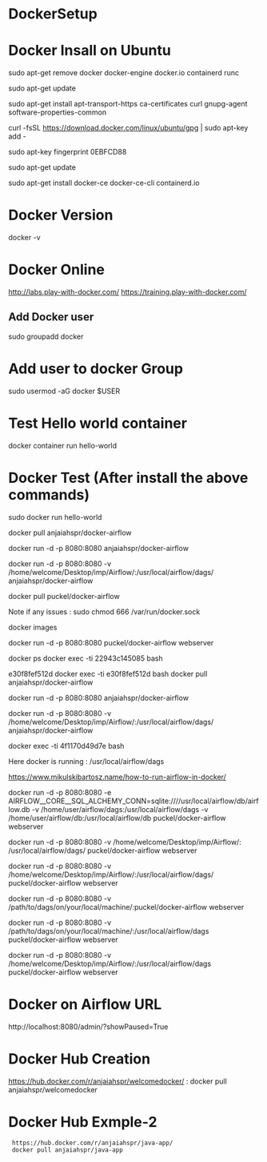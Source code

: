 # DockerSetup 

# Docker Insall on Ubuntu 

sudo apt-get remove docker docker-engine docker.io containerd runc

sudo apt-get update

sudo apt-get install     apt-transport-https     ca-certificates     curl     gnupg-agent     software-properties-common

curl -fsSL https://download.docker.com/linux/ubuntu/gpg | sudo apt-key add -

sudo apt-key fingerprint 0EBFCD88

sudo apt-get update

sudo apt-get install docker-ce docker-ce-cli containerd.io

# Docker Version

docker -v

# Docker Online
  http://labs.play-with-docker.com/
  https://training.play-with-docker.com/

	     
## Add Docker user 		 
  sudo groupadd docker
# Add user to docker Group 
  sudo usermod -aG docker $USER
# Test Hello world container 
   docker container run hello-world
 
# Docker Test (After install the above commands)
sudo docker run hello-world



docker pull anjaiahspr/docker-airflow

docker run -d -p 8080:8080 anjaiahspr/docker-airflow

 docker run -d -p 8080:8080 -v /home/welcome/Desktop/imp/Airflow/:/usr/local/airflow/dags/ anjaiahspr/docker-airflow





docker pull puckel/docker-airflow

Note if any issues : sudo chmod 666 /var/run/docker.sock


docker images

docker run -d -p 8080:8080 puckel/docker-airflow webserver

docker ps 
docker exec -ti 22943c145085 bash



e30f8fef512d
docker exec -ti e30f8fef512d bash
docker pull anjaiahspr/docker-airflow

docker run -d -p 8080:8080 anjaiahspr/docker-airflow

 docker run -d -p 8080:8080 -v /home/welcome/Desktop/imp/Airflow/:/usr/local/airflow/dags/ anjaiahspr/docker-airflow
 
 
docker exec -ti 4f1170d49d7e bash

Here docker is running :
 /usr/local/airflow/dags
 
 https://www.mikulskibartosz.name/how-to-run-airflow-in-docker/
 
 
 docker run -d -p 8080:8080 -e AIRFLOW__CORE__SQL_ALCHEMY_CONN=sqlite:////usr/local/airflow/db/airflow.db -v /home/user/airflow/dags:/usr/local/airflow/dags -v /home/user/airflow/db:/usr/local/airflow/db puckel/docker-airflow webserver
 
 
 docker run -d -p 8080:8080 -v /home/welcome/Desktop/imp/Airflow/: /usr/local/airflow/dags/ puckel/docker-airflow webserver
 
 docker run -d -p 8080:8080 -v /home/welcome/Desktop/imp/Airflow/:/usr/local/airflow/dags/ puckel/docker-airflow webserver
 
 
 
 docker run -d -p 8080:8080 -v /path/to/dags/on/your/local/machine/:puckel/docker-airflow webserver
 
 docker run -d -p 8080:8080 -v /path/to/dags/on/your/local/machine/:/usr/local/airflow/dags  puckel/docker-airflow webserver

docker run -d -p 8080:8080 -v /home/welcome/Desktop/imp/Airflow/:/usr/local/airflow/dags  puckel/docker-airflow webserver

# Docker on Airflow URL

http://localhost:8080/admin/?showPaused=True



# Docker Hub Creation 
  https://hub.docker.com/r/anjaiahspr/welcomedocker/  : 
  docker pull anjaiahspr/welcomedocker


# Docker Hub Exmple-2 
     https://hub.docker.com/r/anjaiahspr/java-app/ 
     docker pull anjaiahspr/java-app
